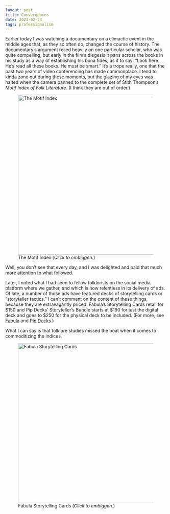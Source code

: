 ```yaml
---
layout: post
title: Convergences
date: 2023-02-24
tags: professionalism
---
```




Earlier today I was watching a documentary on a climactic event in the middle ages that, as they so often do, changed the course of history. The documentary’s argument relied heavily on one particular scholar, who was quite compelling, but early in the film’s diegesis it pans across the books in his study as a way of establishing his bona fides, as if to say: “Look here. He’s read all these books. He must be smart.” It’s a trope really, one that the past two years of video conferencing  has made commonplace. I tend to kinda zone out during these moments, but the glazing of my eyes was halted when the camera panned to the complete set of Stith Thompson’s *Motif Index of Folk Literature*. (I think they are out of order.)

<figure>
<a href="https://s3.us-east-2.amazonaws.com/media.johnlaudun.net/2023-02-24-1234.png">
<img src="https://s3.us-east-2.amazonaws.com/media.johnlaudun.net/2023-02-24-1234.png"
width="500"
alt="The Motif Index"></a>
<figcaption> The Motif Index (<em>Click to embiggen.</em>)</figcaption>
</figure>

Well, you don’t see that every day, and I was delighted and paid that much more attention to what followed. 

Later, I noted what I had seen to fellow folklorists on the social media platform where we gather, and which is now relentless in its delivery of ads. Of late, a number of those ads have featured decks of storytelling cards or “storyteller tactics.” I can’t comment on the content of these things, because they are extravagantly priced: Fabula’s Storytelling Cards retail for $150 and Pip Decks’ Storyteller’s Bundle starts at $190 for just the digital deck and goes to $250 for the physical deck to be included. (For more, see [Fabula](https://fabuladeck.com/landing) and [Pip Decks](https://pipdecks.com/).)

What I can say is that folklore studies missed the boat when it comes to commoditizing the indices. 

<figure>
<a href="https://s3.us-east-2.amazonaws.com/media.johnlaudun.net/2023-02-24-1237.png">
<img src="https://s3.us-east-2.amazonaws.com/media.johnlaudun.net/2023-02-24-1237.png"
width="500"
alt="Fabula Storytelling Cards"></a>
<figcaption> Fabula Storytelling Cards (<em>Click to embiggen.</em>)</figcaption>
</figure>